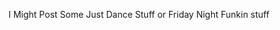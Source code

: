 I Might Post Some Just Dance Stuff or Friday Night Funkin stuff






<!---
BananaMan57/BananaMan57 is a ✨ special ✨ repository because its `README.md` (this file) appears on your GitHub profile.
You can click the Preview link to take a look at your changes.
--->
